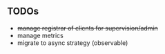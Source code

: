 TODOs
-----
- ~~manage registrar of clients for supervision/admin~~
- manage metrics
- migrate to async strategy (observable)
